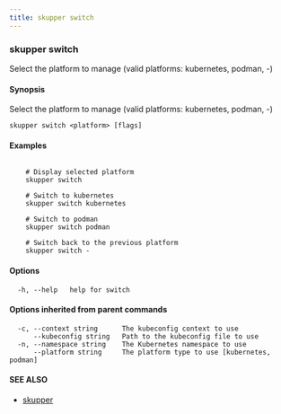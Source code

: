 ```yaml
---
title: skupper switch
---
```

### skupper switch

Select the platform to manage (valid platforms: kubernetes, podman, -)

#### Synopsis

Select the platform to manage (valid platforms: kubernetes, podman, -)

```
skupper switch <platform> [flags]
```

#### Examples

```

	# Display selected platform
	skupper switch

	# Switch to kubernetes
	skupper switch kubernetes

	# Switch to podman
	skupper switch podman

	# Switch back to the previous platform
	skupper switch -
```

#### Options

```
  -h, --help   help for switch
```

#### Options inherited from parent commands

```
  -c, --context string      The kubeconfig context to use
      --kubeconfig string   Path to the kubeconfig file to use
  -n, --namespace string    The Kubernetes namespace to use
      --platform string     The platform type to use [kubernetes, podman]
```

#### SEE ALSO

* [skupper](index.html) 

<!-- ###### Auto generated by spf13/cobra on 29-May-2024
 -->